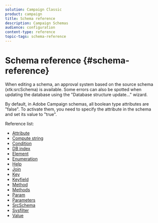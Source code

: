 ```yaml
---
solution: Campaign Classic
product: campaign
title: Schema reference
description: Campaign Schemas
audience: configuration
content-type: reference
topic-tags: schema-reference
---
```


# Schema reference {#schema-reference}

When editing a schema, an approval system based on the source schema (xtk:srcSchema) is available. Some errors can also be spotted when updating the database using the "Database structure update..." wizard.

By default, in Adobe Campaign schemas, all boolean type attributes are "false". To activate them, you need to specify the attribute in the schema and set its value to "true".

Reference list:

* [Attribute](schema/attribute.md)
* [Compute string](schema/compute-string.md)
* [Condition](schema/condition.md)
* [DB index](schema/db-index.md)
* [Element](schema/element.md)
* [Enumeration](schema/enumeration.md)
* [Help](schema/help.md)
* [Join](schema/join.md)
* [Key](schema/key.md)
* [Keyfield](schema/keyfield.md)
* [Method](schema/method.md)
* [Methods](schema/methods.md)
* [Param](schema/param.md)
* [Parameters](schema/parameters.md)
* [SrcSchema](schema/srcschema.md)
* [Sysfilter](schema/sysfilter.md)
* [Value](schema/value.md)
